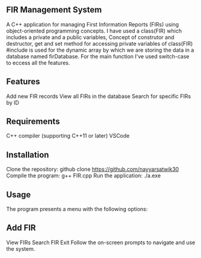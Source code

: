 ## FIR Management System
A C++ application for managing First Information Reports (FIRs) using object-oriented programming concepts. I have used a class(FIR) which includes a private and a public variables, Concept of construtor and destructor, get and set method for accessing private variables of class(FIR) #include is used for the dynamic array by which we are storing the data in a database named firDatabase. For the main function I've used switch-case to eccess all the features.

## Features
Add new FIR records
View all FIRs in the database
Search for specific FIRs by ID

## Requirements
C++ compiler (supporting C++11 or later)
VSCode

## Installation
Clone the repository: github clone https://github.com/nayyarsatwik30
Compile the program: g++ FIR.cpp
Run the application: ./a.exe

## Usage
The program presents a menu with the following options:

## Add FIR
View FIRs
Search FIR
Exit
Follow the on-screen prompts to navigate and use the system.
